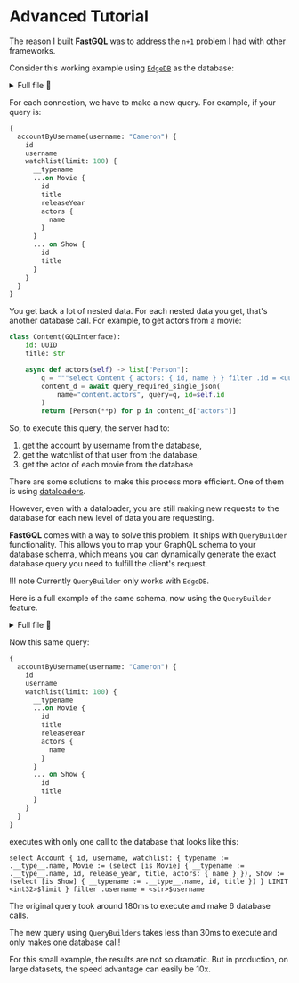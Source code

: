 # Advanced Tutorial

The reason I built **FastGQL** was to address the `n+1` problem I had with other frameworks.

Consider this working example using [`EdgeDB`](https://edgedb.com) as the database:

<details>
<summary>Full file 👀</summary>

```Python
{!./docs_src/tutorial/movies_edgedb.py!}
```

</details>

For each connection, we have to make a new query. For example, if your query is:

```graphql
{
  accountByUsername(username: "Cameron") {
    id
    username
    watchlist(limit: 100) {
      __typename
      ...on Movie {
        id
        title
        releaseYear
        actors {
          name
        }
      }
      ... on Show {
        id
        title
      }
    }
  }
}
```

You get back a lot of nested data. For each nested data you get, that's another database call. For example, to get actors from a movie:

```python
class Content(GQLInterface):
    id: UUID
    title: str

    async def actors(self) -> list["Person"]:
        q = """select Content { actors: { id, name } } filter .id = <uuid>$id"""
        content_d = await query_required_single_json(
            name="content.actors", query=q, id=self.id
        )
        return [Person(**p) for p in content_d["actors"]]
```

So, to execute this query, the server had to:
1) get the account by username from the database,
2) get the watchlist of that user from the database,
3) get the actor of each movie from the database

There are some solutions to make this process more efficient. One of them is using [dataloaders](https://xuorig.medium.com/the-graphql-dataloader-pattern-visualized-3064a00f319f).

However, even with a dataloader, you are still making new requests to the database for each new level of data you are requesting.

**FastGQL** comes with a way to solve this problem. It ships with `QueryBuilder` functionality. This allows you to map your GraphQL schema to your database schema, which means you can dynamically generate the exact database query you need to fulfill the client's request.

!!! note
    Currently `QueryBuilder` only works with `EdgeDB`.

Here is a full example of the same schema, now using the `QueryBuilder` feature.

<details>
<summary>Full file 👀</summary>

```Python
{!./docs_src/tutorial/movies_qb.py!}
```

</details>

Now this same query:
```graphql
{
  accountByUsername(username: "Cameron") {
    id
    username
    watchlist(limit: 100) {
      __typename
      ...on Movie {
        id
        title
        releaseYear
        actors {
          name
        }
      }
      ... on Show {
        id
        title
      }
    }
  }
}
```
executes with only one call to the database that looks like this:
```
select Account { id, username, watchlist: { typename := .__type__.name, Movie := (select [is Movie] { __typename := .__type__.name, id, release_year, title, actors: { name } }), Show := (select [is Show] { __typename := .__type__.name, id, title }) } LIMIT <int32>$limit } filter .username = <str>$username
```

The original query took around 180ms to execute and make 6 database calls.

The new query using `QueryBuilders` takes less than 30ms to execute and only makes one database call!

For this small example, the results are not so dramatic. But in production, on large datasets, the speed advantage can easily be 10x.